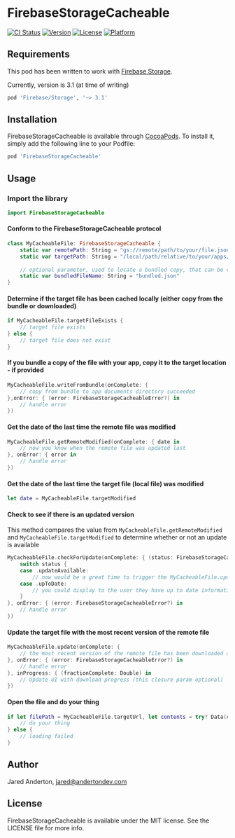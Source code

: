 # FirebaseStorageCacheable

[![CI Status](https://img.shields.io/travis/jaredanderton/FirebaseStorageCacheable.svg?style=flat)](https://travis-ci.org/jaredanderton/FirebaseStorageCacheable)
[![Version](https://img.shields.io/cocoapods/v/FirebaseStorageCacheable.svg?style=flat)](https://cocoapods.org/pods/FirebaseStorageCacheable)
[![License](https://img.shields.io/cocoapods/l/FirebaseStorageCacheable.svg?style=flat)](https://cocoapods.org/pods/FirebaseStorageCacheable)
[![Platform](https://img.shields.io/cocoapods/p/FirebaseStorageCacheable.svg?style=flat)](https://cocoapods.org/pods/FirebaseStorageCacheable)

## Requirements
This pod has been written to work with [Firebase Storage](https://firebase.google.com/docs/storage/ios/start). 

Currently, version is 3.1 (at time of writing)
```ruby
pod 'Firebase/Storage', '~> 3.1'
```


## Installation

FirebaseStorageCacheable is available through [CocoaPods](https://cocoapods.org). To install
it, simply add the following line to your Podfile:

```ruby
pod 'FirebaseStorageCacheable'
```

## Usage

### Import the library
```swift
import FirebaseStorageCacheable
```

#### Conform to the FirebaseStorageCacheable protocol
```swift
class MyCacheableFile: FirebaseStorageCacheable {
    static var remotePath: String = "gs://remote/path/to/your/file.json"
    static var targetPath: String = "/local/path/relative/to/your/apps/Documents/cached.json"
    
    // optional parameter, used to locate a bundled copy, that can be copied to the targetPath
    static var bundledFileName: String = "bundled.json"
}
```

#### Determine if the target file has been cached locally (either copy from the bundle or downloaded)
```swift
if MyCacheableFile.targetFileExists {
    // target file exists
} else {
    // target file does not exist
}
```

#### If you bundle a copy of the file with your app, copy it to the target location - if provided 
```swift
MyCacheableFile.writeFromBundle(onComplete: {
    // copy from bundle to app documents directory succeeded
},onError: { (error: FirebaseStorageCacheableError?) in
    // handle error
})
```

#### Get the date of the last time the remote file was modified
```swift
MyCacheableFile.getRemoteModified(onComplete: { date in
    // now you know when the remote file was updated last
}, onError: { error in
    // handle error
})
```

#### Get the date of the last time the target file (local file) was modified
```swift
let date = MyCacheableFile.targetModified
```

#### Check to see if there is an updated version
This method compares the value from `MyCacheableFile.getRemoteModified` and `MyCacheableFile.targetModified` to determine whether or not an update is available
```swift
MyCacheableFile.checkForUpdate(onComplete: { (status: FirebaseStorageCacheableStatus) in
    switch status {
    case .updateAvailable:
        // now would be a great time to trigger the MyCacheableFile.update method here
    case .upToDate:
        // you could display to the user they have up to date information
    }
}, onError: { (error: FirebaseStorageCacheableError?) in
    // handle error
})
```

#### Update the target file with the most recent version of the remote file
```swift
MyCacheableFile.update(onComplete: {
    // the most recent version of the remote file has been downloaded and cached
}, onError: { (error: FirebaseStorageCacheableError?) in
    // handle error
}, inProgress: { (fractionComplete: Double) in
    // Update UI with download progress (this closure param optional)
})
```

#### Open the file and do your thing 
```swift
if let filePath = MyCacheableFile.targetUrl, let contents = try? Data(contentsOf: filePath) {
    // do your thing
} else {
    // loading failed
}
```

## Author

Jared Anderton, jared@andertondev.com

## License

FirebaseStorageCacheable is available under the MIT license. See the LICENSE file for more info.
